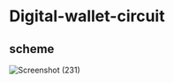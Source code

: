 # Digital-wallet-circuit

## scheme
![Screenshot (231)](https://user-images.githubusercontent.com/108394058/221377263-ade719cf-1ea6-4693-96be-3314c2663081.png)

